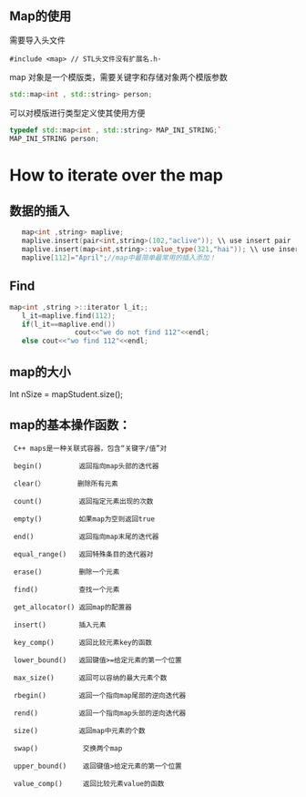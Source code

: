 ## Map的使用
需要导入头文件

```
#include <map> // STL头文件没有扩展名.h·
```
map 对象是一个模版类，需要关键字和存储对象两个模版参数
```cpp
std::map<int , std::string> person;
```
可以对模版进行类型定义使其使用方便
```cpp
typedef std::map<int , std::string> MAP_INI_STRING;`
MAP_INI_STRING person;
```
# How to iterate over the map

## 数据的插入

```cpp
   map<int ,string> maplive;  
   maplive.insert(pair<int,string>(102,"aclive")); \\ use insert pair 
   maplive.insert(map<int,string>::value_type(321,"hai")); \\ use insert, map<int,string>::valuetype(,)
   maplive[112]="April";//map中最简单最常用的插入添加！
```
## Find
``` cpp
map<int ,string >::iterator l_it;; 
   l_it=maplive.find(112);
   if(l_it==maplive.end())
                cout<<"we do not find 112"<<endl;
   else cout<<"wo find 112"<<endl;
```

## map的大小
Int nSize = mapStudent.size();

## map的基本操作函数：

     C++ maps是一种关联式容器，包含“关键字/值”对

     begin()         返回指向map头部的迭代器

     clear(）        删除所有元素

     count()         返回指定元素出现的次数

     empty()         如果map为空则返回true

     end()           返回指向map末尾的迭代器

     equal_range()   返回特殊条目的迭代器对

     erase()         删除一个元素

     find()          查找一个元素

     get_allocator() 返回map的配置器

     insert()        插入元素

     key_comp()      返回比较元素key的函数

     lower_bound()   返回键值>=给定元素的第一个位置

     max_size()      返回可以容纳的最大元素个数

     rbegin()        返回一个指向map尾部的逆向迭代器

     rend()          返回一个指向map头部的逆向迭代器

     size()          返回map中元素的个数

     swap()           交换两个map

     upper_bound()    返回键值>给定元素的第一个位置

     value_comp()     返回比较元素value的函数
     
 # 

